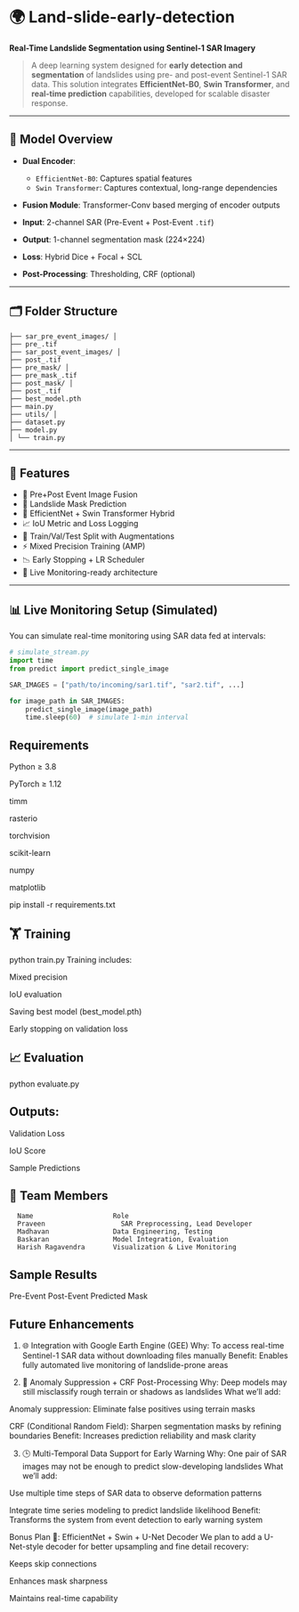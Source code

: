 # 🌍 Land-slide-early-detection

**Real-Time Landslide Segmentation using Sentinel-1 SAR Imagery**

> A deep learning system designed for **early detection and segmentation** of landslides using pre- and post-event Sentinel-1 SAR data. This solution integrates **EfficientNet-B0**, **Swin Transformer**, and **real-time prediction** capabilities, developed for scalable disaster response.

---

## 🧠 Model Overview

- **Dual Encoder**:  
  - `EfficientNet-B0`: Captures spatial features  
  - `Swin Transformer`: Captures contextual, long-range dependencies  

- **Fusion Module**: Transformer-Conv based merging of encoder outputs  
- **Input**: 2-channel SAR (Pre-Event + Post-Event `.tif`)  
- **Output**: 1-channel segmentation mask (224×224)  
- **Loss**: Hybrid Dice + Focal + SCL  
- **Post-Processing**: Thresholding, CRF (optional)

---

## 🗂️ Folder Structure

    ├── sar_pre_event_images/ │   
    ├── pre_.tif 
    ├── sar_post_event_images/ │
    ├── post_.tif 
    ├── pre_mask/ │
    ├── pre_mask_.tif 
    ├── post_mask/ │ 
    ├── post_.tif 
    ├── best_model.pth
    ├── main.py 
    ├── utils/ │ 
    ├── dataset.py 
    ├── model.py 
    │ └── train.py

---

## 🚀 Features

- 🔁 Pre+Post Event Image Fusion  
- 🧩 Landslide Mask Prediction  
- 🧠 EfficientNet + Swin Transformer Hybrid  
- 📈 IoU Metric and Loss Logging  
- 🧪 Train/Val/Test Split with Augmentations  
- ⚡ Mixed Precision Training (AMP)  
- 📉 Early Stopping + LR Scheduler  
- 🔴 Live Monitoring-ready architecture  

---

## 📊 Live Monitoring Setup (Simulated)

You can simulate real-time monitoring using SAR data fed at intervals:

```python
# simulate_stream.py
import time
from predict import predict_single_image

SAR_IMAGES = ["path/to/incoming/sar1.tif", "sar2.tif", ...]

for image_path in SAR_IMAGES:
    predict_single_image(image_path)
    time.sleep(60)  # simulate 1-min interval
```
##   Requirements
Python ≥ 3.8

PyTorch ≥ 1.12

timm

rasterio

torchvision

scikit-learn

numpy

matplotlib


pip install -r requirements.txt
## 🏋️ Training

python train.py
Training includes:

Mixed precision

IoU evaluation

Saving best model (best_model.pth)

Early stopping on validation loss

## 📈 Evaluation

python evaluate.py
## Outputs:

Validation Loss

IoU Score

Sample Predictions

## 👥 Team Members
      Name	                  Role
      Praveen	                SAR Preprocessing, Lead Developer
      Madhavan	              Data Engineering, Testing
      Baskaran	              Model Integration, Evaluation
      Harish Ragavendra	      Visualization & Live Monitoring
## Sample Results
Pre-Event	Post-Event	Predicted Mask
## Future Enhancements

1. 🌐 Integration with Google Earth Engine (GEE)
Why: To access real-time Sentinel-1 SAR data without downloading files manually
Benefit: Enables fully automated live monitoring of landslide-prone areas

2. 🧪 Anomaly Suppression + CRF Post-Processing
Why: Deep models may still misclassify rough terrain or shadows as landslides
What we’ll add:

Anomaly suppression: Eliminate false positives using terrain masks

CRF (Conditional Random Field): Sharpen segmentation masks by refining boundaries
Benefit: Increases prediction reliability and mask clarity

3. 🕒 Multi-Temporal Data Support for Early Warning
Why: One pair of SAR images may not be enough to predict slow-developing landslides
What we’ll add:

Use multiple time steps of SAR data to observe deformation patterns

Integrate time series modeling to predict landslide likelihood
Benefit: Transforms the system from event detection to early warning system

Bonus Plan 🚧: EfficientNet + Swin + U-Net Decoder
We plan to add a U-Net-style decoder for better upsampling and fine detail recovery:

Keeps skip connections

Enhances mask sharpness

Maintains real-time capability
